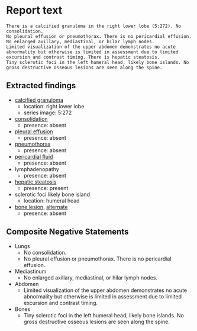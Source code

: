 # Report text

```text
There is a calcified granuloma in the right lower lobe (5:272). No consolidation.
No pleural effusion or pneumothorax. There is no pericardial effusion.
No enlarged axillary, mediastinal, or hilar lymph nodes.
Limited visualization of the upper abdomen demonstrates no acute abnormality but otherwise is limited in assessment due to limited excursion and contrast timing. There is hepatic steatosis.
Tiny sclerotic foci in the left humeral head, likely bone islands. No gross destructive osseous lesions are seen along the spine.
```

## Extracted findings

- [calcified granuloma](../../definitions/nuance/calcified_pulmonary_granuloma.json)
  - location: right lower lobe
  - series image: 5:272
- [consolidation](../../definitions/smartreporting/consolidation.txt)
  - presence: absent
- [pleural effusion](../../definitions/hood/pleural-effusion.json)
  - presence: absent
- [pneumothorax](../../definitions/hood/pneumothorax.md)
  - presence: absent
- [pericardial fluid](../../definitions/hood/pericardial-effusion.md)
  - presence: absent
- lymphadenopathy
  - presence: absent
- [hepatic steatosis](../../definitions/hood/hepatic-steatosis.json)
  - presence: present
- sclerotic foci likely bone island
  - location: humeral head
- [bone lesion](../../definitions/hood/lytic-lesion.md), [alternate](../../definitions/hood/sclerotic-lesion.md)
  - presence: absent

## Composite Negative Statements

- Lungs
  - No consolidation.
  - No pleural effusion or pneumothorax. There is no pericardial effusion.
- Mediastinum
  - No enlarged axillary, mediastinal, or hilar lymph nodes.
- Abdomen
  - Limited visualization of the upper abdomen demonstrates no acute abnormality but otherwise is limited in assessment due to limited excursion and contrast timing.
- Bones
  - Tiny sclerotic foci in the left humeral head, likely bone islands. No gross destructive osseous lesions are seen along the spine.
  